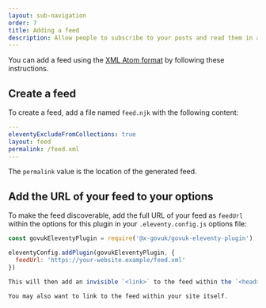 ```yaml
---
layout: sub-navigation
order: 7
title: Adding a feed
description: Allow people to subscribe to your posts and read them in a feed reader
---
```


You can add a feed using the [XML Atom format](<https://en.wikipedia.org/wiki/Atom_(web_standard)>) by following these instructions.

## Create a feed

To create a feed, add a file named `feed.njk` with the following content:

```yaml
---
eleventyExcludeFromCollections: true
layout: feed
permalink: /feed.xml
---
```

The `permalink` value is the location of the generated feed.

## Add the URL of your feed to your options

To make the feed discoverable, add the full URL of your feed as `feedUrl` within the options for this plugin in your `.eleventy.config.js` options file:

```js
const govukEleventyPlugin = require('@x-govuk/govuk-eleventy-plugin')

eleventyConfig.addPlugin(govukEleventyPlugin, {
  feedUrl: 'https://your-website.example/feed.xml'
})

This will then add an invisible `<link>` to the feed within the `<head>` of every page to enable feed readers to easily find the feed.

You may also want to link to the feed within your site itself.
